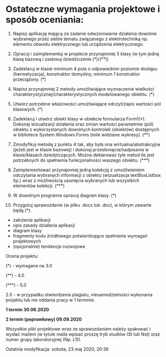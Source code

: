 # Ostateczne wymagania projektowe i sposób oceniania:

1. Napisz aplikację mającą za zadanie odwzorowanie działania dowolnie wybranego przez siebie tematu związanego z elektrotechniką np. elementu obwodu elektrycznego lub urządzenia elektrycznego.
2. Opracuj i zaimplementuj w projekcie przynajmniej 3 klasy (w tym jedną klasę bazową i zastosuj dziedziczenie (*)/(**))
3. Zadeklaruj w klasie minimum 4 pola o odpowiednim poziomie dostępu (hermetyzacja), konstruktor domyślny, minimum 1 konstruktor przeciążony. (*)
4. Napisz przynajmniej 2 metody umożliwiające wyznaczenie wielkości charakterystycznej/charakterystycznych modelowanego obiektu. (*)
5. Utwórz potrzebne właściwości umożliwiające odczyt/zapis wartości pól klasowych. (*)
6. Zadeklaruj i utwórz obiekt klasy w obiekcie formularza Form1(*). Dokonaj wizualizacji działania oraz zmian wartości parametrów (pól) obiektu z wykorzystanych dowolnych kontrolek (obiektów) dostępnych w bibliotece System.Windows.Forms (mile widziane wykresy). (**)
7. Zmodyfikuj metodę z punktu 4 tak, aby była ona wirtualna/abstrakcyjna (jeżeli jest w klasie bazowej) i dokonaj przesłonięcia/nadpisania w klasie/klasach dziedziczących. Można deklarować tyle metod ile jest potrzebnych do spełnienia funkcjonalności waszego obiektu. (***)
8. Zaimplementować przynajmniej jedną kolekcję z umożliwieniem odczytania wybranych informacji z obiektu (wizualizacja textBoxListbox itp.) wraz z możliwością usunięcia wybranych lub wszystkich elementów kolekcji. (***)
9. W dowolnym programie opracuj diagram klasy. (*)

10. Przygotuj sprawozdanie (w pliku .docx lub .doc), w którym zawarte będą (*):

- założenia aplikacji
- opis zasady działania aplikacji
- diagram klasy
- fragmenty kodu źródłowego potwierdzające spełnienie wymagań projektowych
- (opcjonalnie) tendencje rozwojowe 

Ocena projektu:

(*) - wymagane na 3.0

(**) - 4.0

(***) - 5.0

2.0 - w przypadku stwierdzenia plagiatu, niesamodzielności wykonania projektu lub nie oddania pracy w 1 terminie.

**1 termin 30.06.2020**

**2 termin (poprawkowy) 09.09.2020**

Wszystkie pliki projektowe wraz ze sprawozdaniem należy spakować i wysłać mailem (w tytule maila wpisać proszę tryb studiów (St lub Nst) oraz numer grupy laboratoryjnej (Np. L1)).

Ostatnia modyfikacja: sobota, 23 maj 2020, 20:36